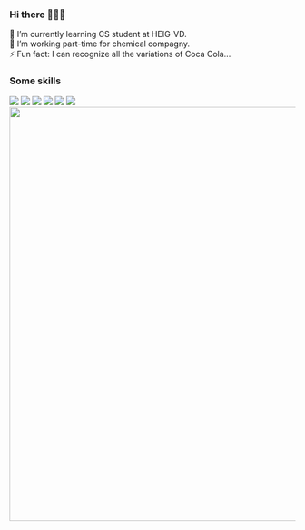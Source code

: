 ### Hi there 👋🐱‍🐉
🌱 I’m currently learning CS student at HEIG-VD. <br />
🤔 I’m working part-time for chemical compagny.<br />
⚡ Fun fact: I can recognize all the variations of Coca Cola...<br />

### Some skills
<img src="https://img.shields.io/badge/CLion-000000?style=for-the-badge&logo=clion&logoColor=white" /> <img src="https://img.shields.io/badge/Discord-5865F2?style=for-the-badge&logo=discord&logoColor=white" /> <img src="https://img.shields.io/badge/Obsidian-483699?style=for-the-badge&logo=Obsidian&logoColor=white" /> <img src="https://img.shields.io/badge/Microsoft_Office-D83B01?style=for-the-badge&logo=microsoft-office&logoColor=white" /> <img src="https://img.shields.io/badge/Windows_11-0078d4?style=for-the-badge&logo=windows-11&logoColor=white" /> <img src="https://img.shields.io/badge/GitHub-100000?style=for-the-badge&logo=github&logoColor=white" />
<img width='730' src="https://github-profile-summary-cards.vercel.app/api/cards/profile-details?username=GianniBee&theme=github_dark" />



